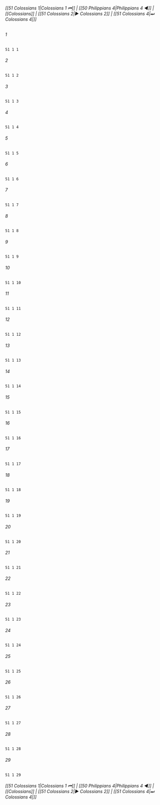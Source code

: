 
###### [[51 Colossians 1|Colossians 1 ⏮]] | [[50 Philippians 4|Philippians 4 ◀]] | [[Colossians]] | [[51 Colossians 2|▶ Colossians 2]] | [[51 Colossians 4|⏭ Colossians 4|]]

###### 1
``` verse
51 1 1 
```
###### 2
``` verse
51 1 2 
```
###### 3
``` verse
51 1 3 
```
###### 4
``` verse
51 1 4 
```
###### 5
``` verse
51 1 5 
```
###### 6
``` verse
51 1 6 
```
###### 7
``` verse
51 1 7 
```
###### 8
``` verse
51 1 8 
```
###### 9
``` verse
51 1 9 
```
###### 10
``` verse
51 1 10 
```
###### 11
``` verse
51 1 11 
```
###### 12
``` verse
51 1 12 
```
###### 13
``` verse
51 1 13 
```
###### 14
``` verse
51 1 14 
```
###### 15
``` verse
51 1 15 
```
###### 16
``` verse
51 1 16 
```
###### 17
``` verse
51 1 17 
```
###### 18
``` verse
51 1 18 
```
###### 19
``` verse
51 1 19 
```
###### 20
``` verse
51 1 20 
```
###### 21
``` verse
51 1 21 
```
###### 22
``` verse
51 1 22 
```
###### 23
``` verse
51 1 23 
```
###### 24
``` verse
51 1 24 
```
###### 25
``` verse
51 1 25 
```
###### 26
``` verse
51 1 26 
```
###### 27
``` verse
51 1 27 
```
###### 28
``` verse
51 1 28 
```
###### 29
``` verse
51 1 29 
```

###### [[51 Colossians 1|Colossians 1 ⏮]] | [[50 Philippians 4|Philippians 4 ◀]] | [[Colossians]] | [[51 Colossians 2|▶ Colossians 2]] | [[51 Colossians 4|⏭ Colossians 4|]]

